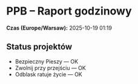 # PPB – Raport godzinowy
**Czas (Europe/Warsaw):** 2025-10-19 01:19

## Status projektów
- Bezpieczny Pieszy — OK
- Zwolnij przy przejściu — OK
- Odblask ratuje życie — OK


